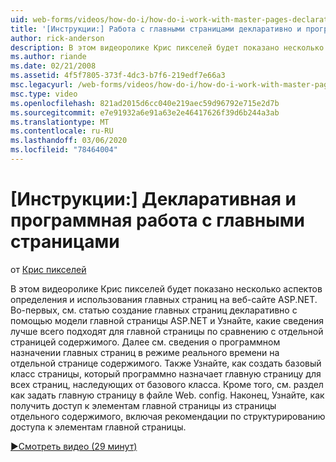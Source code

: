 ```yaml
---
uid: web-forms/videos/how-do-i/how-do-i-work-with-master-pages-declaratively-and-programmatically
title: '[Инструкции:] Работа с главными страницами декларативно и программным образом | Документация Майкрософт'
author: rick-anderson
description: В этом видеоролике Крис пикселей будет показано несколько аспектов определения и использования главных страниц на веб-сайте ASP.NET. Сначала см. статью создание главных страниц декларати...
ms.author: riande
ms.date: 02/21/2008
ms.assetid: 4f5f7805-373f-4dc3-b7f6-219edf7e66a3
msc.legacyurl: /web-forms/videos/how-do-i/how-do-i-work-with-master-pages-declaratively-and-programmatically
msc.type: video
ms.openlocfilehash: 821ad2015d6cc040e219aec59d96792e715e2d7b
ms.sourcegitcommit: e7e91932a6e91a63e2e46417626f39d6b244a3ab
ms.translationtype: MT
ms.contentlocale: ru-RU
ms.lasthandoff: 03/06/2020
ms.locfileid: "78464004"
---
```

# <a name="how-do-i-work-with-master-pages-declaratively-and-programmatically"></a>[Инструкции:] Декларативная и программная работа с главными страницами

от [Крис пикселей](https://twitter.com/chrispels)

В этом видеоролике Крис пикселей будет показано несколько аспектов определения и использования главных страниц на веб-сайте ASP.NET. Во-первых, см. статью создание главных страниц декларативно с помощью модели главной страницы ASP.NET и Узнайте, какие сведения лучше всего подходят для главной страницы по сравнению с отдельной страницей содержимого. Далее см. сведения о программном назначении главных страниц в режиме реального времени на отдельной странице содержимого. Также Узнайте, как создать базовый класс страницы, который программно назначает главную страницу для всех страниц, наследующих от базового класса. Кроме того, см. раздел как задать главную страницу в файле Web. config. Наконец, Узнайте, как получить доступ к элементам главной страницы из страницы отдельного содержимого, включая рекомендации по структурированию доступа к элементам главной страницы.

[&#9654;Смотреть видео (29 минут)](https://channel9.msdn.com/Blogs/ASP-NET-Site-Videos/how-do-i-work-with-master-pages-declaratively-and-programmatically)
